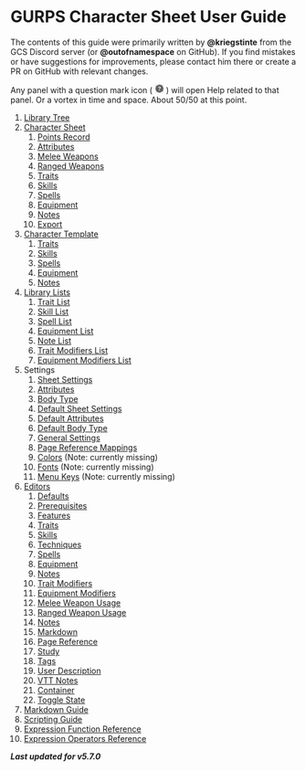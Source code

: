 # GURPS Character Sheet User Guide

The contents of this guide were primarily written by **@kriegstinte** from the GCS Discord server (or **@outofnamespace** on GitHub). If you find mistakes or have suggestions for improvements, please contact him there or create a PR on GitHub with relevant changes.

Any panel with a question mark icon ( ![](./img/q.png "Help") ) will open Help related to that panel. Or a vortex in time and space. About 50/50 at this point.

1. [Library Tree](./Library%20Tree.md)
2. [Character Sheet](./Character%20Sheet.md)
   1. [Points Record](./Points%20Record.md)
   2. [Attributes](./Attributes.md)
   3. [Melee Weapons](./Melee%20Weapon%20Usage%20List.md)
   4. [Ranged Weapons](./Ranged%20Weapon%20Usage%20List.md)
   5. [Traits](./Trait.md)
   6. [Skills](./Skill.md)
   7. [Spells](./Spell.md)
   8. [Equipment](./Equipment.md)
   9. [Notes](./Note.md)
   10. [Export](./Export.md)
3. [Character Template](./Character%20Template.md)
   1. [Traits](./Trait.md)
   2. [Skills](./Skill.md)
   3. [Spells](./Spell.md)
   4. [Equipment](./Equipment.md)
   5. [Notes](./Note.md)
4. [Library Lists](./List.md)
   1. [Trait List](./Trait%20List.md)
   2. [Skill List](./Skill%20List.md)
   3. [Spell List](./Spell%20List.md)
   4. [Equipment List](./Equipment%20List.md)
   5. [Note List](./Note%20List.md)
   6. [Trait Modifiers List](./Trait%20Modifiers%20List.md)
   7. [Equipment Modifiers List](./Equipment%20Modifiers%20List.md)
5. Settings
   1. [Sheet Settings](./Sheet%20Settings.md)
   2. [Attributes](./Attributes.md)
   3. [Body Type](./Body%20Type.md)
   4. [Default Sheet Settings](./Default%20Sheet%20Settings.md)
   5. [Default Attributes](./Default%20Attributes.md)
   6. [Default Body Type](./Default%20Body%20Type.md)
   7. [General Settings](./General%20Settings.md)
   8. [Page Reference Mappings](./Page%20Reference%20Mappings.md)
   9. [Colors](./Colors.md) (Note: currently missing)
   10. [Fonts](./Fonts.md) (Note: currently missing)
   11. [Menu Keys](./Menu%20Keys.md) (Note: currently missing)
6. [Editors](./Detail%20Editor.md)
   1. [Defaults](./Defaults.md)
   2. [Prerequisites](./Prerequisites.md)
   3. [Features](./Features.md)
   4. [Traits](./Trait.md)
   5. [Skills](./Skill.md)
   6. [Techniques](./Techniques.md)
   7. [Spells](./Spell.md)
   8. [Equipment](./Equipment.md)
   9. [Notes](./Note.md)
   10. [Trait Modifiers](./Trait%20Modifiers.md)
   11. [Equipment Modifiers](./Equipment%20Modifiers.md)
   12. [Melee Weapon Usage](./Melee%20Weapon%20Usage.md)
   13. [Ranged Weapon Usage](./Ranged%20Weapon%20Usage.md)
   14. [Notes](./Notes.md)
   15. [Markdown](./Markdown.md)
   16. [Page Reference](./Page%20Reference.md)
   17. [Study](./Study.md)
   18. [Tags](./Tags.md)
   19. [User Description](./User%20Description.md)
   20. [VTT Notes](./VTT%20Notes.md)
   21. [Container](./Container.md)
   22. [Toggle State](./Toggle%20State.md)
7. [Markdown Guide](../Markdown%20Guide.md)
8. [Scripting Guide](../Scripting%20Guide.md)
9. [Expression Function Reference](../Expression%20Functions.md)
10. [Expression Operators Reference](../Expression%20Operators.md)

***Last updated for v5.7.0***
